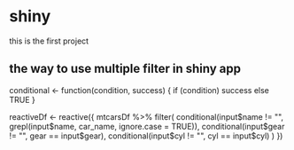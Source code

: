 # shiny
this is the first project
## the way to use multiple filter in shiny  app
conditional <- function(condition, success) {
    if (condition) success else TRUE
}

reactiveDf <- reactive({
  mtcarsDf %>%
    filter(
      conditional(input$name != "", grepl(input$name, car_name, ignore.case = TRUE)),
      conditional(input$gear != "", gear == input$gear),
      conditional(input$cyl != "", cyl == input$cyl)
    )
})
